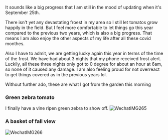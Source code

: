 It sounds like a big progress that I am still in the mood of updating when it's September 25th. 

There isn't yet any devastating froest in my area so I still let tomatos grow happily in the field. But I feel more comfortable to let things go this year compared to the previous two years, which is also a big progress. That means I am also enjoy the other aspects of my life after all these covid monthes.

Also I have to admit, we are getting lucky again this year in terms of the time of the frost. We have had about 3 nights that my phone received frost alert. Luckily, all these three nights only got to 0 degree for about an hour at 6am, so none of it caused any damage. I am also feeling proud for not overreact to get things covered as in the previous years lol. 

Without further ado, these are what I got from the garden this morning

### Green zebra tomato

I finally have a vine ripen green zebra to show off.
![WechatIMG265](https://user-images.githubusercontent.com/79727789/192166167-29abe966-a71e-4da8-aec8-0016f3625857.jpg)

### A basket of fall view
![WechatIMG266](https://user-images.githubusercontent.com/79727789/192166169-ec16c9cf-ef74-48df-b541-f75c5abe11ae.jpg)
